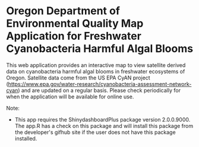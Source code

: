 # Oregon Department of Environmental Quality Map Application for Freshwater Cyanobacteria Harmful Algal Blooms

This web application provides an interactive map to view satellite derived data on cyanobacteria harmful algal blooms in freshwater ecosystems of Oregon.  Satellite data come from the US EPA CyAN project (https://www.epa.gov/water-research/cyanobacteria-assessment-network-cyan) and are updated on a regular basis. Please check periodically for when the application will be available for online use.

Note:
* This app requires the ShinydashboardPlus package version 2.0.0.9000. The app.R has a check on this package and will install this package from the developer's gifhub site if the user does not have this package installed.
